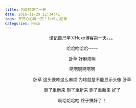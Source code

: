 ```yaml
---
title: 苦逼的改了一天
date: 2016-11-29 12:34:41
tags: 开开心心每一天！feel小记录
categories: Hexo
---
```


<center>谨记自己学习Hexo博客第一天。。。

哈哈哈哈哈-----

卧草  好麻烦啊

啊啊啊啊啊啊

卧草  这头像咋这么麻烦  为啥就是不能显示头像  卧草

删了重新来   删了重新来   删了重新来   好了   

啊哈哈哈哈  终于搞好了！</center>